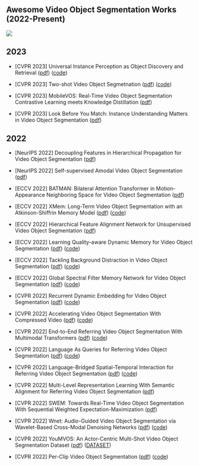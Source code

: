 ## Awesome Video Object Segmentation Works (2022-Present)
![](https://img.shields.io/github/last-commit/gaomingqi/VOS-Review?style=flat-square&color=orange)

## 2023

- [CVPR 2023] Universal Instance Perception as Object Discovery and Retrieval ([pdf](https://arxiv.org/pdf/2303.06674.pdf)) ([code](https://github.com/MasterBin-IIAU/UNINEXT))

- [CVPR 2023] Two-shot Video Object Segmetnation ([pdf](https://arxiv.org/pdf/2303.12078.pdf)) ([code](https://github.com/yk-pku/Two-shot-Video-Object-Segmentation))

- [CVPR 2023] MobileVOS: Real-Time Video Object Segmentation
Contrastive Learning meets Knowledge Distillation ([pdf](https://arxiv.org/pdf/2303.07815.pdf))

- [CVPR 2023] Look Before You Match: Instance Understanding Matters
in Video Object Segmentation ([pdf](https://arxiv.org/pdf/2212.06826.pdf))

## 2022

- [NeurIPS 2022] Decoupling Features in Hierarchical Propagation
for Video Object Segmentation ([pdf](https://arxiv.org/pdf/2210.09782.pdf))

- [NeurIPS 2022] Self-supervised Amodal Video Object Segmentation ([pdf](https://arxiv.org/pdf/2210.12733.pdf))

- [ECCV 2022] BATMAN: Bilateral Attention Transformer in
Motion-Appearance Neighboring Space for
Video Object Segmentation ([pdf](https://www.ecva.net/papers/eccv_2022/papers_ECCV/papers/136890603.pdf))

- [ECCV 2022] XMem: Long-Term Video Object Segmentation
with an Atkinson-Shiffrin Memory Model ([pdf](https://www.ecva.net/papers/eccv_2022/papers_ECCV/papers/136880633.pdf)) ([code](https://github.com/hkchengrex/XMem))

- [ECCV 2022] Hierarchical Feature Alignment Network for Unsupervised Video Object Segmentation ([pdf](https://www.ecva.net/papers/eccv_2022/papers_ECCV/papers/136940584.pdf))

- [ECCV 2022] Learning Quality-aware Dynamic Memory for Video Object Segmentation ([pdf](https://www.ecva.net/papers/eccv_2022/papers_ECCV/papers/136890462.pdf)) ([code](https://github.com/workforai/QDMN))

- [ECCV 2022] Tackling Background Distraction in
Video Object Segmentation ([pdf](https://www.ecva.net/papers/eccv_2022/papers_ECCV/papers/136820434.pdf)) ([code](https://github.com/suhwan-cho/TBD))

- [ECCV 2022] Global Spectral Filter Memory Network for Video Object Segmentation ([pdf](https://www.ecva.net/papers/eccv_2022/papers_ECCV/papers/136890639.pdf)) ([code](https://github.com/workforai/GSFM))

- [CVPR 2022] Recurrent Dynamic Embedding for Video Object Segmentation ([pdf](https://openaccess.thecvf.com/content/CVPR2022/papers/Li_Recurrent_Dynamic_Embedding_for_Video_Object_Segmentation_CVPR_2022_paper.pdf)) ([code](https://github.com/Limingxing00/RDE-VOS-CVPR2022))

- [CVPR 2022] Accelerating Video Object Segmentation With Compressed Video ([pdf](https://openaccess.thecvf.com/content/CVPR2022/papers/Xu_Accelerating_Video_Object_Segmentation_With_Compressed_Video_CVPR_2022_paper.pdf)) ([code](https://github.com/kai422/CoVOS))

- [CVPR 2022] End-to-End Referring Video Object Segmentation With Multimodal Transformers ([pdf](https://openaccess.thecvf.com/content/CVPR2022/papers/Botach_End-to-End_Referring_Video_Object_Segmentation_With_Multimodal_Transformers_CVPR_2022_paper.pdf)) ([code](https://github.com/mttr2021/MTTR))

- [CVPR 2022] Language As Queries for Referring Video Object Segmentation ([pdf](https://openaccess.thecvf.com/content/CVPR2022/papers/Wu_Language_As_Queries_for_Referring_Video_Object_Segmentation_CVPR_2022_paper.pdf)) ([code](https://github.com/wjn922/ReferFormer))

- [CVPR 2022] Language-Bridged Spatial-Temporal Interaction for Referring Video Object Segmentation ([pdf](https://openaccess.thecvf.com/content/CVPR2022/papers/Ding_Language-Bridged_Spatial-Temporal_Interaction_for_Referring_Video_Object_Segmentation_CVPR_2022_paper.pdf)) ([code](https://github.com/dzh19990407/LBDT))

- [CVPR 2022] Multi-Level Representation Learning With Semantic Alignment for Referring Video Object Segmentation ([pdf](https://openaccess.thecvf.com/content/CVPR2022/papers/Wu_Multi-Level_Representation_Learning_With_Semantic_Alignment_for_Referring_Video_Object_CVPR_2022_paper.pdf)) 

- [CVPR 2022] SWEM: Towards Real-Time Video Object Segmentation With Sequential Weighted Expectation-Maximization ([pdf](https://openaccess.thecvf.com/content/CVPR2022/papers/Lin_SWEM_Towards_Real-Time_Video_Object_Segmentation_With_Sequential_Weighted_Expectation-Maximization_CVPR_2022_paper.pdf)) 

- [CVPR 2022] Wnet: Audio-Guided Video Object Segmentation via Wavelet-Based Cross-Modal Denoising Networks ([pdf](https://openaccess.thecvf.com/content/CVPR2022/papers/Pan_Wnet_Audio-Guided_Video_Object_Segmentation_via_Wavelet-Based_Cross-Modal_Denoising_Networks_CVPR_2022_paper.pdf)) ([code](https://github.com/asudahkzj/Wnet))

- [CVPR 2022] YouMVOS: An Actor-Centric Multi-Shot Video Object Segmentation Dataset ([pdf](https://openaccess.thecvf.com/content/CVPR2022/papers/Wei_YouMVOS_An_Actor-Centric_Multi-Shot_Video_Object_Segmentation_Dataset_CVPR_2022_paper.pdf)) ([DATASET](https://donglaiw.github.io/proj/youMVOS/))

- [CVPR 2022] Per-Clip Video Object Segmentation ([pdf](https://openaccess.thecvf.com/content/CVPR2022/papers/Park_Per-Clip_Video_Object_Segmentation_CVPR_2022_paper.pdf)) ([code](https://github.com/pkyong95/PCVOS))

